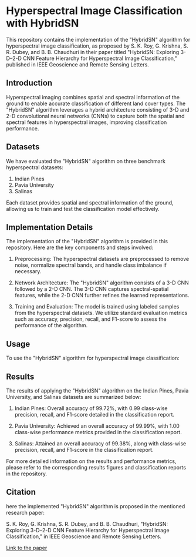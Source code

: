 # Hyperspectral Image Classification with HybridSN

This repository contains the implementation of the "HybridSN" algorithm for hyperspectral image classification, as proposed by S. K. Roy, G. Krishna, S. R. Dubey, and B. B. Chaudhuri in their paper titled "HybridSN: Exploring 3-D–2-D CNN Feature Hierarchy for Hyperspectral Image Classification," published in IEEE Geoscience and Remote Sensing Letters.

## Introduction

Hyperspectral imaging combines spatial and spectral information of the ground to enable accurate classification of different land cover types. The "HybridSN" algorithm leverages a hybrid architecture consisting of 3-D and 2-D convolutional neural networks (CNNs) to capture both the spatial and spectral features in hyperspectral images, improving classification performance.

## Datasets

We have evaluated the "HybridSN" algorithm on three benchmark hyperspectral datasets:

1. Indian Pines
2. Pavia University
3. Salinas

Each dataset provides spatial and spectral information of the ground, allowing us to train and test the classification model effectively.

## Implementation Details

The implementation of the "HybridSN" algorithm is provided in this repository. Here are the key components and steps involved:

1. Preprocessing: The hyperspectral datasets are preprocessed to remove noise, normalize spectral bands, and handle class imbalance if necessary.

2. Network Architecture: The "HybridSN" algorithm consists of a 3-D CNN followed by a 2-D CNN. The 3-D CNN captures spectral-spatial features, while the 2-D CNN further refines the learned representations.

3. Training and Evaluation: The model is trained using labeled samples from the hyperspectral datasets. We utilize standard evaluation metrics such as accuracy, precision, recall, and F1-score to assess the performance of the algorithm.

## Usage

To use the "HybridSN" algorithm for hyperspectral image classification:

## Results
The results of applying the "HybridSN" algorithm on the Indian Pines, Pavia University, and Salinas datasets are summarized below:

1. Indian Pines: Overall accuracy of 99.72%, with 0.99 class-wise precision, recall, and F1-score detailed in the classification report.

2. Pavia University: Achieved an overall accuracy of 99.99%, with 1.00 class-wise performance metrics provided in the classification report.

3. Salinas: Attained an overall accuracy of 99.38%, along with class-wise precision, recall, and F1-score in the classification report.

For more detailed information on the results and performance metrics, please refer to the corresponding results figures and classification reports in the repository.

## Citation
here the implemented "HybridSN" algorithm is proposed in the mentioned research paper:

S. K. Roy, G. Krishna, S. R. Dubey, and B. B. Chaudhuri, "HybridSN: Exploring 3-D–2-D CNN Feature Hierarchy for Hyperspectral Image Classification," in IEEE Geoscience and Remote Sensing Letters. 

[Link to the paper]([https://www.example.com/paper](https://ieeexplore.ieee.org/document/8736016))
